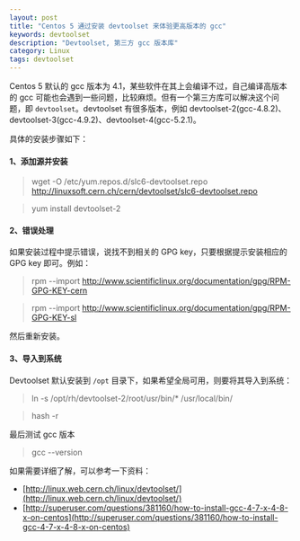 ```yaml
---
layout: post
title: "Centos 5 通过安装 devtoolset 来体验更高版本的 gcc"
keywords: devtoolset
description: "Devtoolset, 第三方 gcc 版本库"
category: Linux
tags: devtoolset
---
```


Centos 5 默认的 gcc 版本为 4.1，某些软件在其上会编译不过，自己编译高版本的 gcc 可能也会遇到一些问题，比较麻烦。但有一个第三方库可以解决这个问题，即 `devtoolset`。devtoolset 有很多版本，例如 devtoolset-2(gcc-4.8.2)、devtoolset-3(gcc-4.9.2)、devtoolset-4(gcc-5.2.1)。

具体的安装步骤如下：

#### 1、添加源并安装

> wget -O /etc/yum.repos.d/slc6-devtoolset.repo http://linuxsoft.cern.ch/cern/devtoolset/slc6-devtoolset.repo

> yum install devtoolset-2

#### 2、错误处理

如果安装过程中提示错误，说找不到相关的 GPG key，只要根据提示安装相应的 GPG key 即可。例如：

> rpm --import http://www.scientificlinux.org/documentation/gpg/RPM-GPG-KEY-cern

> rpm --import http://www.scientificlinux.org/documentation/gpg/RPM-GPG-KEY-sl

然后重新安装。

#### 3、导入到系统

Devtoolset 默认安装到 `/opt` 目录下，如果希望全局可用，则要将其导入到系统：

> ln -s /opt/rh/devtoolset-2/root/usr/bin/* /usr/local/bin/

> hash -r

最后测试 gcc 版本

> gcc --version

如果需要详细了解，可以参考一下资料：

- [http://linux.web.cern.ch/linux/devtoolset/](http://linux.web.cern.ch/linux/devtoolset/)
- [http://superuser.com/questions/381160/how-to-install-gcc-4-7-x-4-8-x-on-centos](http://superuser.com/questions/381160/how-to-install-gcc-4-7-x-4-8-x-on-centos)